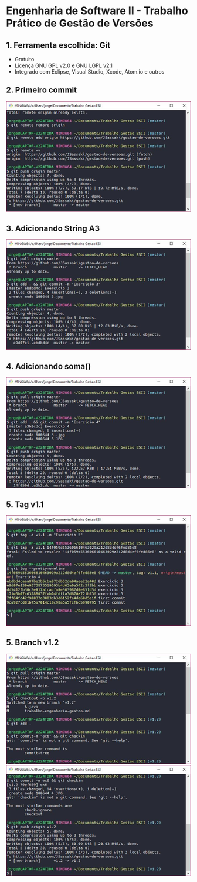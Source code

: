 # Engenharia de Software II - Trabalho Prático de Gestão de Versões

## 1. Ferramenta escolhida: Git

* Gratuito
* Licença GNU GPL v2.0 e GNU LGPL v2.1
* Integrado com Eclipse, Visual Studio, Xcode, Atom.io e outros

## 2. Primeiro commit

![alt text][2]

## 3. Adicionando String A3

![alt text][3]

## 4. Adicionando soma()

![alt text][4]

## 5. Tag v1.1

![alt text][5]

## 5. Branch v1.2

![alt text][6-1]
![alt-text][6-2]

[2]: 2.jpg "Segundo Exercício"
[3]: 3.jpg "Adicionando String A3"
[4]: 4.jpg "Adicionando soma()"
[5]: 5.jpg "Adicionando v1.1"
[6-1]: 6-1.jpg "branch 6-1"
[6-2]: 6-2.jpg  "branch 6-2"

